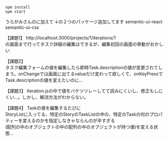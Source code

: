 ```console
npm install
npm start
```

うらがみさんのに加えて
↓の２つのパッケージ追加してます
semantic-ui-react
semantic-ui-css

【課題1】
http://localhost:3000/projects/1/iterations/1  
の画面まで行ってタスク詳細の編集はできるが、編集初回の画面の挙動がおかしい

【課題2】  
タスク編集フォームの値を編集したら即時Task.descriptionの値が変更されてしまう。onChangeでは画面に出てるvalueだけ変わって欲しくて、onKeyPressでTask.descriptionの値を変えたいのに...  

【課題3】
Iteration.jsの中で値をバケツリレーしてて読みにくいし、修正もしにくい...。しかし、解消方法がわからない。

【課題4】
Taskの値を編集するたびに  
StoryListに入ってる、特定のStoryのTaskListの中の、特定のTaskの何のプロパティーを変えるのかを指定しなきゃならんのが辛すぎる  
(配列の中のオブジェクトの中の配列の中のオブジェクトが持つ値)を変える状態...